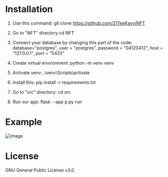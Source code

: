 
# Installation 
1) Use this command:
git clone https://github.com/21TeeKayy/NFT

2) Go to "NFT" directory
cd NFT

3) Connect your database by changing this part of the code:
database="postgres", user = "postgres", password = "04120412", host = "127.0.0.1", port = "5433"

4) Create virtual environment:
python -m venv venv

5) Activate venv:
.\venv\Scripts\activate

6) Install this:
pip install -r requirements.txt

7) Go to "src" directory:
cd src

8) Run our app:
flask --app p.py run

# Example
![image](https://user-images.githubusercontent.com/96559393/196118559-4586559f-3e14-4bb9-8d36-8fc579b2c81d.png)

# License
GNU General Public License v3.0
